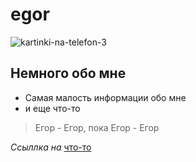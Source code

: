 # egor

![kartinki-na-telefon-3](https://user-images.githubusercontent.com/115340858/194695918-0ae59319-0b66-4d31-a8b4-cde160cda937.jpg)

## Немного обо мне
- Самая малость информации обо мне
- и еще что-то

> Егор - Егор, пока Егор - Егор

*Ссыллка на* [что-то](https://lifehacker.ru/chto-takoe-markdown/)
